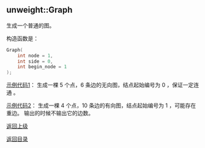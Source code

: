 ## unweight::Graph

生成一个普通的图。

构造函数是：

```cpp
Graph(
    int node = 1, 
    int side = 0, 
    int begin_node = 1
);
```

[示例代码1](../../../examples/unweight_graph1.cpp)：
生成一棵 $5$ 个点，$6$ 条边的无向图，结点起始编号为 $0$ ，保证一定连通 。

[示例代码2](../../../examples/unweight_graph2.cpp)：
生成一棵 $4$ 个点，$10$ 条边的有向图，结点起始编号为 $1$ ，可能存在重边。
输出的时候不输出它的边数。

[返回上级](./summary.md)

[返回目录](../../home.md)